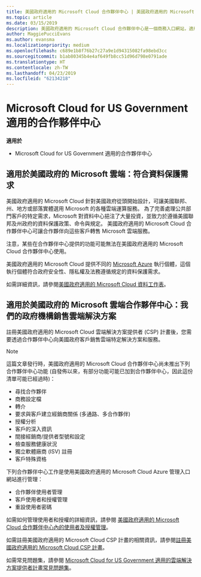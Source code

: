 ```yaml
---
title: 美國政府適用的 Microsoft Cloud 合作夥伴中心 | 美國政府適用的 Microsoft Cloud 合作夥伴中心
ms.topic: article
ms.date: 03/15/2019
description: 美國政府適用的 Microsoft Cloud 合作夥伴中心是一個商務入口網站，適用於希望向美國政府機構客戶提供 Microsoft 雲端解決方案的 Microsoft 合作夥伴。
author: MaggiePucciEvans
ms.author: evansma
ms.localizationpriority: medium
ms.openlocfilehash: c689e1b8f76b27c27a9e1d94315082fa98ebd3cc
ms.sourcegitcommit: b1ab80345b4e4af649fb8cc51d96d798e0791ade
ms.translationtype: HT
ms.contentlocale: zh-TW
ms.lasthandoff: 04/23/2019
ms.locfileid: "62134218"
---
```

# <a name="partner-center-for-microsoft-cloud-for-us-government"></a>Microsoft Cloud for US Government 適用的合作夥伴中心

**適用於**

-  Microsoft Cloud for US Government 適用的合作夥伴中心

## <a name="microsoft-cloud-for-us-government-meeting-data-protection-requirements"></a>適用於美國政府的 Microsoft 雲端：符合資料保護需求 

美國政府適用的 Microsoft Cloud 針對美國政府從頭開始設計，可讓美國聯邦、州、地方或部落實體選用 Microsoft 的各種雲端運算服務。 為了完善處理公共部門客戶的特定需求，Microsoft 對資料中心挹注了大量投資，並致力於遵循美國聯邦及州政府的資料保護政策、命令與規定。 美國政府適用的 Microsoft Cloud 合作夥伴中心可讓合作夥伴向這些客戶轉售 Microsoft 雲端服務。

注意，某些在合作夥伴中心提供的功能可能無法在美國政府適用的 Microsoft Cloud 合作夥伴中心使用。

美國政府適用的 Microsoft Cloud 提供不同的 [Microsoft Azure](https://azure.microsoft.com/en-us/overview/clouds/government/) 執行個體，這個執行個體符合政府安全性、隱私權及法務遵循規定的資料保護需求。 

如需詳細資訊，請參閱[美國政府適用的 Microsoft Cloud 資料工作表](https://download.microsoft.com/download/C/9/C/C9CA3002-DFC4-4ADA-841F-DF42AEC042FB/Microsoft_Azure_Government_Datasheet_EN_US.PDF)。

## <a name="partner-center-for-microsoft-cloud-for-us-government-selling-cloud-solutions-to-us-government-entities"></a>適用於美國政府的 Microsoft 雲端合作夥伴中心：我們的政府機構銷售雲端解決方案

註冊美國政府適用的 Microsoft Cloud 雲端解決方案提供者 (CSP) 計畫後，您需要透過合作夥伴中心向美國政府客戶銷售雲端特定解決方案和服務。 

> [!NOTE]  
> 這篇文章發行時，美國政府適用的 Microsoft Cloud 合作夥伴中心尚未推出下列合作夥伴中心功能 (自發佈以來，有部分功能可能已加到合作夥伴中心，因此這份清單可能已經過時)：

- 尋找合作夥伴
- 商務設定檔
- 轉介
- 要求與客戶建立經銷商關係 (多通路、多合作夥伴)
- 授權分析
- 客戶的深入資訊
- 間接經銷商/提供者型號和設定
- 檢查服務健康狀況
- 獨立軟體廠商 (ISV) 註冊
- 客戶特殊資格

下列合作夥伴中心工作是使用美國政府適用的 Microsoft Cloud Azure 管理入口網站進行管理： 

-   合作夥伴使用者管理
-   客戶使用者和授權管理
-   重設使用者密碼

如需如何管理使用者和授權的詳細資訊，請參閱 [美國政府適用的 Microsoft Cloud 合作夥伴中心內的使用者及授權管理](user-management-in-partner-center-for-microsoft-us-govt-cloud.md)。

如需註冊美國政府適用的 Microsoft Cloud CSP 計畫的相關資訊，請參閱[註冊美國政府適用的 Microsoft Cloud CSP 計畫](enroll-in-csp-for-microsoft-us-govt-cloud.md)。

如需常見問題集，請參閱 [Microsoft Cloud for US Government 適用的雲端解決方案提供者計畫常見問題集](faq-for-us-govt-cloud.md)。